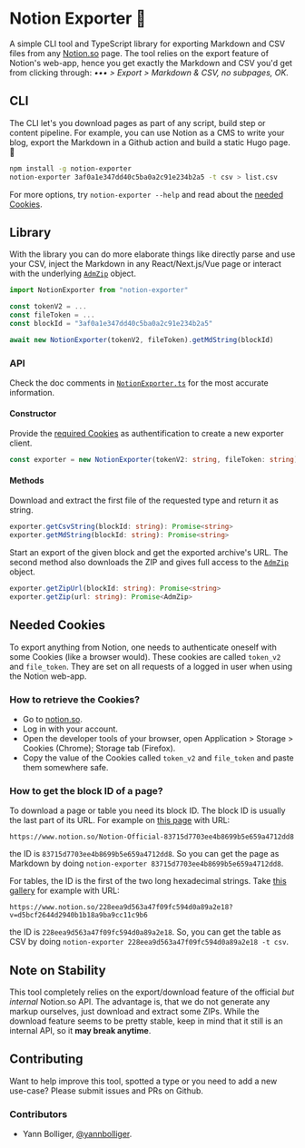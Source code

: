 # Notion Exporter 🛫

A simple CLI tool and TypeScript library for exporting Markdown and CSV files
from any [Notion.so](https://notion.so) page. The tool relies on the export
feature of Notion's web-app, hence you get exactly the Markdown and CSV you'd
get from clicking through: _••• > Export > Markdown & CSV, no subpages, OK._

## CLI

The CLI let's you download pages as part of any script, build step or content
pipeline. For example, you can use Notion as a CMS to write your blog, export
the Markdown in a Github action and build a static Hugo page. 🎉

```bash
npm install -g notion-exporter
notion-exporter 3af0a1e347dd40c5ba0a2c91e234b2a5 -t csv > list.csv
```

For more options, try `notion-exporter --help` and read about the
[needed Cookies](#needed-cookies).

## Library

With the library you can do more elaborate things like directly parse and use
your CSV, inject the Markdown in any React/Next.js/Vue page or interact with the
underlying [`AdmZip`](https://github.com/cthackers/adm-zip) object.

```ts
import NotionExporter from "notion-exporter"

const tokenV2 = ...
const fileToken = ...
const blockId = "3af0a1e347dd40c5ba0a2c91e234b2a5"

await new NotionExporter(tokenV2, fileToken).getMdString(blockId)
```

### API

Check the doc comments in [`NotionExporter.ts`](./src/NotionExporter.ts) for the
most accurate information.

#### Constructor

Provide the [required Cookies](#needed-cookies) as authentification to create a
new exporter client.

```ts
const exporter = new NotionExporter(tokenV2: string, fileToken: string)
```

#### Methods

Download and extract the first file of the requested type and return it as
string.

```ts
exporter.getCsvString(blockId: string): Promise<string>
exporter.getMdString(blockId: string): Promise<string>
```

Start an export of the given block and get the exported archive's URL. The
second method also downloads the ZIP and gives full access to the
[`AdmZip`](https://github.com/cthackers/adm-zip) object.

```ts
exporter.getZipUrl(blockId: string): Promise<string>
exporter.getZip(url: string): Promise<AdmZip>
```

## Needed Cookies

To export anything from Notion, one needs to authenticate oneself with some
Cookies (like a browser would). These cookies are called `token_v2` and
`file_token`. They are set on all requests of a logged in user when using the
Notion web-app.

### How to retrieve the Cookies?

- Go to [notion.so](https://notion.so).
- Log in with your account.
- Open the developer tools of your browser, open Application > Storage > Cookies
  (Chrome); Storage tab (Firefox).
- Copy the value of the Cookies called `token_v2` and `file_token` and paste
  them somewhere safe.

### How to get the block ID of a page?

To download a page or table you need its block ID. The block ID is usually the
last part of its URL. For example on
[this page](https://www.notion.so/Notion-Official-83715d7703ee4b8699b5e659a4712dd8)
with URL:

```
https://www.notion.so/Notion-Official-83715d7703ee4b8699b5e659a4712dd8
```

the ID is `83715d7703ee4b8699b5e659a4712dd8`. So you can get the page as
Markdown by doing `notion-exporter 83715d7703ee4b8699b5e659a4712dd8`.

For tables, the ID is the first of the two long hexadecimal strings. Take
[this gallery](https://www.notion.so/228eea9d563a47f09fc594d0a89a2e18?v=d5bcf2644d2940b1b18a9ba9cc11c9b6)
for example with URL:

```
https://www.notion.so/228eea9d563a47f09fc594d0a89a2e18?v=d5bcf2644d2940b1b18a9ba9cc11c9b6
```

the ID is `228eea9d563a47f09fc594d0a89a2e18`. So, you can get the table as CSV
by doing `notion-exporter 228eea9d563a47f09fc594d0a89a2e18 -t csv`.

## Note on Stability

This tool completely relies on the export/download feature of the official _but
internal_ Notion.so API. The advantage is, that we do not generate any markup
ourselves, just download and extract some ZIPs. While the download feature seems
to be pretty stable, keep in mind that it still is an internal API, so it **may
break anytime**.

## Contributing

Want to help improve this tool, spotted a type or you need to add a new
use-case? Please submit issues and PRs on Github.

### Contributors

- Yann Bolliger, [@yannbolliger](https://github.com/yannbolliger).
